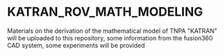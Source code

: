 # KATRAN_ROV_MATH_MODELING
Materials on the derivation of the mathematical model of TNPA "KATRAN" will be uploaded to this repository, some information from the fusion360 CAD system, some experiments will be provided

